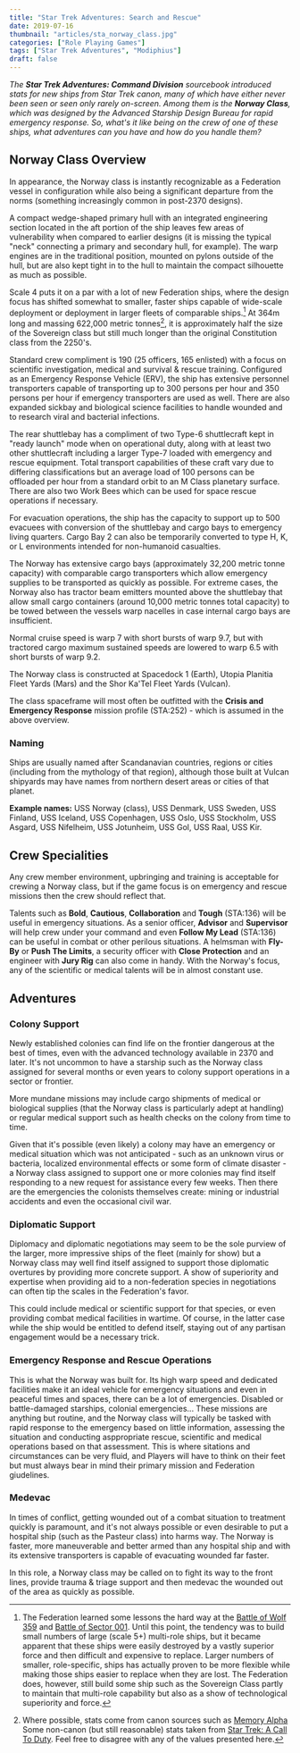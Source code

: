 ```yaml
---
title: "Star Trek Adventures: Search and Rescue"
date: 2019-07-16
thumbnail: "articles/sta_norway_class.jpg"
categories: ["Role Playing Games"]
tags: ["Star Trek Adventures", "Modiphius"]
draft: false
---
```


_The **Star Trek Adventures: Command Division** sourcebook introduced stats for new ships from Star Trek canon, many of which have either never been seen or seen only rarely on-screen. Among them is the **Norway Class**, which was designed by the Advanced Starship Design Bureau for rapid emergency response. So, what's it like being on the crew of one of these ships, what adventures can you have and how do you handle them?_

## Norway Class Overview

In appearance, the Norway class is instantly recognizable as a Federation vessel in configuration while also being a significant departure from the norms (something increasingly common in post-2370 designs).

A compact wedge-shaped primary hull with an integrated engineering section located in the aft portion of the ship leaves few areas of vulnerability when compared to earlier designs (it is missing the typical "neck" connecting a primary and secondary hull, for example). The warp engines are in the traditional position, mounted on pylons outside of the hull, but are also kept tight in to the hull to maintain the compact silhouette as much as possible.

Scale 4 puts it on a par with a lot of new Federation ships, where the design focus has shifted somewhat to smaller, faster ships capable of wide-scale deployment or deployment in larger fleets of comparable ships.[^1] At 364m long and massing 622,000 metric tonnes[^2], it is approximately half the size of the Sovereign class but still much longer than the original Constitution class from the 2250's.

Standard crew compliment is 190 (25 officers, 165 enlisted) with a focus on scientific investigation, medical and survival & rescue training. Configured as an Emergency Response Vehicle (ERV), the ship has extensive personnel transporters capable of transporting up to 300 persons per hour and 350 persons per hour if emergency transporters are used as well. There are also expanded sickbay and biological science facilities to handle wounded and to research viral and bacterial infections. 

The rear shuttlebay has a compliment of two Type-6 shuttlecraft kept in "ready launch" mode when on operational duty, along with at least two other shuttlecraft including a larger Type-7 loaded with emergency and rescue equipment. Total transport capabilities of these craft vary due to differing classifications but an average load of 100 persons can be offloaded per hour from a standard orbit to an M Class planetary surface. There are also two Work Bees which can be used for space rescue operations if necessary.

For evacuation operations, the ship has the capacity to support up to 500 evacuees with conversion of the shuttlebay and cargo bays to emergency living quarters. Cargo Bay 2 can also be temporarily converted to type H, K, or L environments intended for non-humanoid casualties.

The Norway has extensive cargo bays (approximately 32,200 metric tonne capacity) with comparable cargo transporters which allow emergency supplies to be transported as quickly as possible. For extreme cases, the Norway also has tractor beam emitters mounted above the shuttlebay that allow small cargo containers (around 10,000 metric tonnes total capacity) to be towed between the vessels warp nacelles in case internal cargo bays are insufficient.

Normal cruise speed is warp 7 with short bursts of warp 9.7, but with tractored cargo maximum sustained speeds are lowered to warp 6.5 with short bursts of warp 9.2.

The Norway class is constructed at Spacedock 1 (Earth), Utopia Planitia Fleet Yards (Mars) and the Shor Ka'Tel Fleet Yards (Vulcan).

The class spaceframe will most often be outfitted with the **Crisis and Emergency Response** mission profile (STA:252) - which is assumed in the above overview. 

### Naming

Ships are usually named after Scandanavian countries, regions or cities (including from the mythology of that region), although those built at Vulcan shipyards may have names from northern desert areas or cities of that planet.

**Example names:** USS Norway (class), USS Denmark, USS Sweden, USS Finland, USS Iceland, USS Copenhagen, USS Oslo, USS Stockholm, USS Asgard, USS Nifelheim, USS Jotunheim, USS Gol, USS Raal, USS Kir.

## Crew Specialities

Any crew member environment, upbringing and training is acceptable for crewing a Norway class, but if the game focus is on emergency and rescue missions then the crew should reflect that.

Talents such as **Bold**, **Cautious**, **Collaboration** and **Tough** (STA:136) will be useful in emergency situations. As a senior officer, **Advisor** and **Supervisor** will help crew under your command and even **Follow My Lead** (STA:136) can be useful in combat or other perilous situations. A helmsman with **Fly-By** or **Push The Limits**, a security officer with **Close Protection** and an engineer with **Jury Rig** can also come in handy. With the Norway's focus, any of the scientific or medical talents will be in almost constant use.

## Adventures

### Colony Support

Newly established colonies can find life on the frontier dangerous at the best of times, even with the advanced technology available in 2370 and later. It's not uncommon to have a starship such as the Norway class assigned for several months or even years to colony support operations in a sector or frontier.

More mundane missions may include cargo shipments of medical or biological supplies (that the Norway class is particularly adept at handling) or regular medical support such as health checks on the colony from time to time.

Given that it's possible (even likely) a colony may have an emergency or medical situation which was not anticipated - such as an unknown virus or bacteria, localized environmental effects or some form of climate disaster - a Norway class assigned to support one or more colonies may find itself responding to a new request for assistance every few weeks. Then there are the emergencies the colonists themselves create: mining or industrial accidents and even the occasional civil war.

### Diplomatic Support

Diplomacy and diplomatic negotiations may seem to be the sole purview of the larger, more impressive ships of the fleet (mainly for show) but a Norway class may well find itself assigned to support those diplomatic overtures by providing more concrete support. A show of superiority and expertise when providing aid to a non-federation species in negotiations can often tip the scales in the Federation's favor.

This could include medical or scientific support for that species, or even providing combat medical facilities in wartime. Of course, in the latter case while the ship would be entitled to defend itself, staying out of any partisan engagement would be a necessary trick.

### Emergency Response and Rescue Operations

This is what the Norway was built for. Its high warp speed and dedicated facilities make it an ideal vehicle for emergency situations and even in peaceful times and spaces, there can be a lot of emergencies. Disabled or battle-damaged starships, colonial emergencies... These missions are anything but routine, and the Norway class will typically be tasked with rapid response to the emergency based on little information, assessing the situation and conducting asppropriate rescue, scientific and medical operations based on that assessment. This is where sitations and circumstances can be very fluid, and Players will have to think on their feet but must always bear in mind their primary mission and Federation giudelines.

### Medevac

In times of conflict, getting wounded out of a combat situation to treatment quickly is paramount, and it's not always possible or even desirable to put a hospital ship (such as the Pasteur class) into harms way. The Norway is faster, more maneuverable and better armed than any hospital ship and with its extensive transporters is capable of evacuating wounded far faster.

In this role, a Norway class may be called on to fight its way to the front lines, provide trauma & triage support and then medevac the wounded out of the area as quickly as possible.

[^1]: The Federation learned some lessons the hard way at the [Battle of Wolf 359](http://memory-alpha.wikia.com/wiki/Battle_of_Wolf_359) and [Battle of Sector 001](http://memory-alpha.wikia.com/wiki/Battle_of_Sector_001). Until this point, the tendency was to build small numbers of large (scale 5+) multi-role ships, but it became apparent that these ships were easily destroyed by a vastly superior force and then difficult and expensive to replace. Larger numbers of smaller, role-specific, ships has actually proven to be more flexible while making those ships easier to replace when they are lost. The Federation does, however, still build some ship such as the Sovereign Class partly to maintain that multi-role capability but also as a show of technological superiority and force.

[^2]: Where possible, stats come from canon sources such as [Memory Alpha](http://memory-alpha.wikia.com/wiki/Norway_class.) Some non-canon (but still reasonable) stats taken from [Star Trek: A Call To Duty](http://techspecs.acalltoduty.com/norway.html). Feel free to disagree with any of the values presented here.
